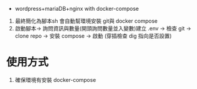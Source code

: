 * wordpress+mariaDB+nginx with docker-compose

1. 最終簡化為腳本sh 會自動幫環境安裝 git與 docker compose
2. 啟動腳本-> 詢問資訊與數量(開頭詢問數量並入變數)建立 .env -> 檢查 git -> clone repo -> 安裝 compose -> 啟動 (穿插檢查 dig 指向是否設置)

# 使用方式
1. 確保環境有安裝 docker-compose